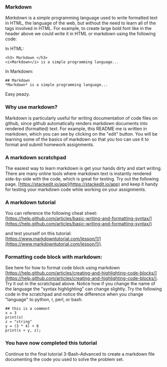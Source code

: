 
### Markdown

*Markdown* is a simple programming language used to write formatted text in HTML, the language of the web, but without the need to learn all of the tags involved in HTML. For example, to create large bold font like in the header above we could write it in HTML or markdown using the following code:

In HTML:
```
<h3> Markdown </h3>
<i>Markdown</i> is a simple programming language...
```

In Markdown:
```
## Markdown 
*Markdown* is a simple programming language...
```

Easy peazy.


### Why use markdown?
Markdown is particularly useful for writing documentation of code files on github, since github automatically renders markdown documents into rendered (formatted) text. For example, this README me is written in markdown, which you can see by clicking on the "edit" button. You will be learning some of the basics of markdown so that you too can use it to format and submit homework assignments. 

### A markdown scratchpad
The easiest way to learn markdown is get your hands dirty and start writing. There are many online tools where markdown text is instantly rendered side-by-side with the code, which is great for testing. Try out the following page, [https://stackedit.io/app](https://stackedit.io/app) and keep it handy for testing your markdown code while working on your assignments. 

### A markdown tutorial
You can reference the following cheat sheet: [https://help.github.com/articles/basic-writing-and-formatting-syntax/](https://help.github.com/articles/basic-writing-and-formatting-syntax/)  

and test yourself on this tutorial: [https://www.markdowntutorial.com/lesson/1/](https://www.markdowntutorial.com/lesson/1/). 

### Formatting code block with markdown:
See here for how to format code block using markdown [https://help.github.com/articles/creating-and-highlighting-code-blocks/](https://help.github.com/articles/creating-and-highlighting-code-blocks/). Try it out in the scratchpad above. Notice how if you change the name of the language the "syntax highlighting" can change slightly. Try the 
following code in the scratchpad and notice the difference when you change "language" to 
python, r, perl, or bash.

```language
## this is a comment
x = 3
print(x)
z = "string"
y = (3 * 4) + 6
print(x + y, z);
```

### You have now completed this tutorial
Continue to the final tutorial 3-Bash-Advanced to create a markdown file documenting the code you used to solve the problem set. 

